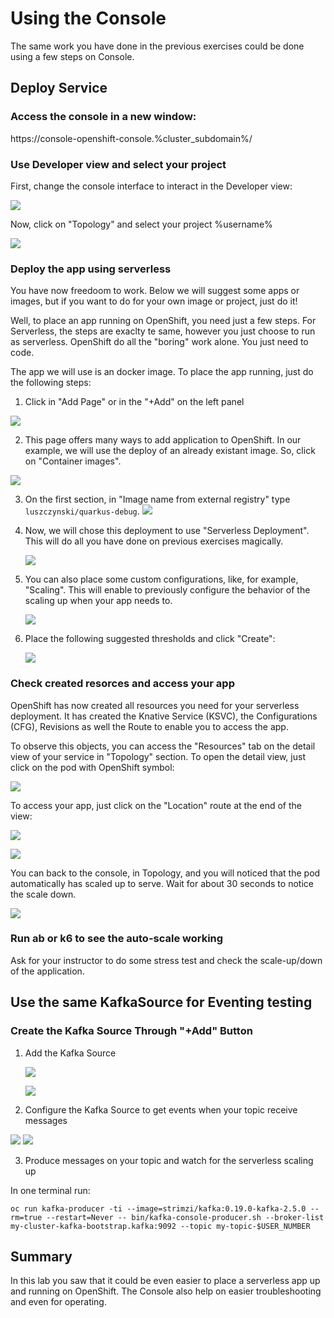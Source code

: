 # Using the Console
The same work you have done in the previous exercises could be done using a few steps on Console.

## Deploy Service

### Access the console in a new window:

https://console-openshift-console.%cluster_subdomain%/ 

### Use Developer view and select your project

First, change the console interface to interact in the Developer view:

![](images/../../../images/1.8-console-developer-view.png)

Now, click on "Topology" and select your project %username%


![](images/../../../images/1.8-topology-project.png)



### Deploy the app using serverless

You have now freedoom to work. Below we will suggest some apps or images, but if you want to do for your own image or project, just do it!

Well, to place an app running on OpenShift, you need just a few steps. For Serverless, the steps are exaclty te same, however you just choose to run as serverless. OpenShift do all the "boring" work alone. You just need to code.

The app we will use is an docker image. To place the app running, just do the following steps:

1) Click in "Add Page" or in the "+Add" on the left panel
   
![](images/../../../images/1.8-addpage.png)

2) This page offers many ways to add application to OpenShift. In our example, we will use the deploy of an already existant image. So, click on "Container images".

![](images/../../../images/1.8-container-images.png)

3) On the first section, in "Image name from external registry" type `luszczynski/quarkus-debug`. 
   ![](images/../../../images/1.8-imagedeploy-1.png)

4) Now, we will chose this deployment to use "Serverless Deployment". This will do all  you have done on previous exercises magically. 

   ![](images/../../../images/1.8-imagedeploy-2.png)


5) You can also place some custom configurations, like, for example, "Scaling". This will enable to previously configure the behavior of the scaling up when your app needs to.

   ![](images/../../../images/1.8-imagedeploy-3.png)

6) Place the following suggested thresholds and click "Create":

   ![](images/../../../images/1.8-imagedeploy-4.png)


### Check created resorces and access your app

OpenShift has now created all resources you need for your serverless deployment. It has created the Knative Service (KSVC), the Configurations (CFG), Revisions as well the Route to enable you to access the app.

To observe this objects, you can access the "Resources" tab on the detail view of your service in "Topology" section. To open the detail view, just click on the pod with OpenShift symbol:

   ![](images/../../../images/1.8-checkresources.png)

To access your app, just click on the "Location" route at the end of the view:


   ![](images/../../../images/1.8-checkresources-route.png)

   ![](images/../../../images/1.8-quartkus-screenshot.png)

You can back to the console, in Topology, and you will noticed that the pod automatically has scaled up to serve. Wait for about 30 seconds to notice the scale down.

   ![](images/../../../images/1.8-scaleup.png)



### Run ab or k6 to see the auto-scale working

Ask for your instructor to do some stress test and check the scale-up/down of the application.

## Use the same KafkaSource for Eventing testing

### Create the Kafka Source Through "+Add" Button

1) Add the Kafka Source 

   ![](images/../../../images/1.8-kafkasource1.png)

   ![](images/../../../images/1.8-kafkasource2.png)



2) Configure the Kafka Source to get events when your topic receive messages

![](images/../../../images/1.8-kafkasource3.png)
![](images/../../../images/1.8-kafkasource4.png)


3) Produce messages on your topic and watch for the serverless scaling up

In one terminal run:

```execute
oc run kafka-producer -ti --image=strimzi/kafka:0.19.0-kafka-2.5.0 --rm=true --restart=Never -- bin/kafka-console-producer.sh --broker-list my-cluster-kafka-bootstrap.kafka:9092 --topic my-topic-$USER_NUMBER
```


## Summary
In this lab you saw that it could be even easier to place a serverless app up and running on OpenShift. The Console also help on easier troubleshooting and even for operating. 
